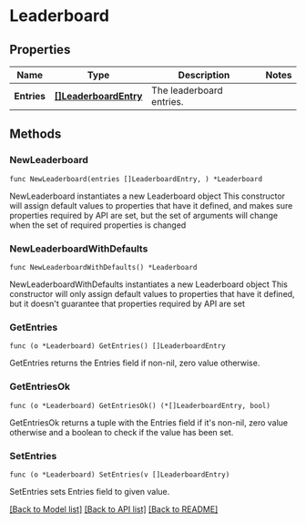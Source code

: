# Leaderboard

## Properties

Name | Type | Description | Notes
------------ | ------------- | ------------- | -------------
**Entries** | [**[]LeaderboardEntry**](LeaderboardEntry.md) | The leaderboard entries. | 

## Methods

### NewLeaderboard

`func NewLeaderboard(entries []LeaderboardEntry, ) *Leaderboard`

NewLeaderboard instantiates a new Leaderboard object
This constructor will assign default values to properties that have it defined,
and makes sure properties required by API are set, but the set of arguments
will change when the set of required properties is changed

### NewLeaderboardWithDefaults

`func NewLeaderboardWithDefaults() *Leaderboard`

NewLeaderboardWithDefaults instantiates a new Leaderboard object
This constructor will only assign default values to properties that have it defined,
but it doesn't guarantee that properties required by API are set

### GetEntries

`func (o *Leaderboard) GetEntries() []LeaderboardEntry`

GetEntries returns the Entries field if non-nil, zero value otherwise.

### GetEntriesOk

`func (o *Leaderboard) GetEntriesOk() (*[]LeaderboardEntry, bool)`

GetEntriesOk returns a tuple with the Entries field if it's non-nil, zero value otherwise
and a boolean to check if the value has been set.

### SetEntries

`func (o *Leaderboard) SetEntries(v []LeaderboardEntry)`

SetEntries sets Entries field to given value.



[[Back to Model list]](../README.md#documentation-for-models) [[Back to API list]](../README.md#documentation-for-api-endpoints) [[Back to README]](../README.md)


